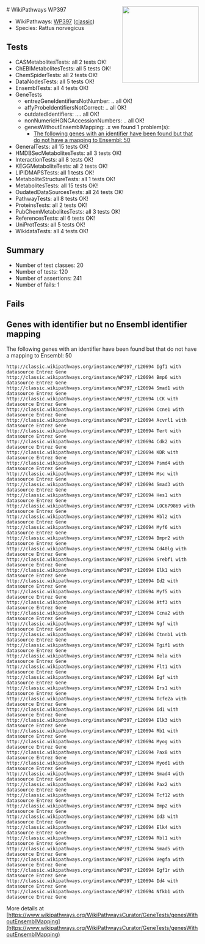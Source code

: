 <img style="float: right; width: 200px" src="https://upload.wikimedia.org/wikipedia/commons/thumb/8/83/Wplogo_with_text_500.png/640px-Wplogo_with_text_500.png" />
# WikiPathways WP397

* WikiPathways: [WP397](https://wikipathways.org/pathways/WP397) ([classic](https://classic.wikipathways.org/instance/WP397))
* Species: Rattus norvegicus
## Tests
* CASMetabolitesTests: all 2 tests OK!
* ChEBIMetabolitesTests: all 5 tests OK!
* ChemSpiderTests: all 2 tests OK!
* DataNodesTests: all 5 tests OK!
* EnsemblTests: all 4 tests OK!
* GeneTests
    * entrezGeneIdentifiersNotNumber: .. all OK!
    * affyProbeIdentifiersNotCorrect: .. all OK!
    * outdatedIdentifiers: .... all OK!
    * nonNumericHGNCAccessionNumbers: .. all OK!
    * genesWithoutEnsemblMapping: .x we found 1 problem(s):
        * [The following genes with an identifier have been found but that do not have a mapping to Ensembl: 50](#c4e54389)
* GeneralTests: all 15 tests OK!
* HMDBSecMetabolitesTests: all 3 tests OK!
* InteractionTests: all 8 tests OK!
* KEGGMetaboliteTests: all 2 tests OK!
* LIPIDMAPSTests: all 1 tests OK!
* MetaboliteStructureTests: all 1 tests OK!
* MetabolitesTests: all 15 tests OK!
* OudatedDataSourcesTests: all 24 tests OK!
* PathwayTests: all 8 tests OK!
* ProteinsTests: all 2 tests OK!
* PubChemMetabolitesTests: all 3 tests OK!
* ReferencesTests: all 6 tests OK!
* UniProtTests: all 5 tests OK!
* WikidataTests: all 4 tests OK!


## Summary

* Number of test classes: 20
* Number of tests: 120
* Number of assertions: 241
* Number of fails: 1

## Fails

<a name="c4e54389" />

## Genes with identifier but no Ensembl identifier mapping

The following genes with an identifier have been found but that do not have a mapping to Ensembl: 50
```
http://classic.wikipathways.org/instance/WP397_r120694 Igf1 with datasource Entrez Gene
http://classic.wikipathways.org/instance/WP397_r120694 Bmp6 with datasource Entrez Gene
http://classic.wikipathways.org/instance/WP397_r120694 Smad1 with datasource Entrez Gene
http://classic.wikipathways.org/instance/WP397_r120694 LCK with datasource Entrez Gene
http://classic.wikipathways.org/instance/WP397_r120694 Ccne1 with datasource Entrez Gene
http://classic.wikipathways.org/instance/WP397_r120694 Acvrl1 with datasource Entrez Gene
http://classic.wikipathways.org/instance/WP397_r120694 Tert with datasource Entrez Gene
http://classic.wikipathways.org/instance/WP397_r120694 Cdk2 with datasource Entrez Gene
http://classic.wikipathways.org/instance/WP397_r120694 KDR with datasource Entrez Gene
http://classic.wikipathways.org/instance/WP397_r120694 Psmd4 with datasource Entrez Gene
http://classic.wikipathways.org/instance/WP397_r120694 Msc with datasource Entrez Gene
http://classic.wikipathways.org/instance/WP397_r120694 Smad3 with datasource Entrez Gene
http://classic.wikipathways.org/instance/WP397_r120694 Hes1 with datasource Entrez Gene
http://classic.wikipathways.org/instance/WP397_r120694 LOC679869 with datasource Entrez Gene
http://classic.wikipathways.org/instance/WP397_r120694 Rbl2 with datasource Entrez Gene
http://classic.wikipathways.org/instance/WP397_r120694 Myf6 with datasource Entrez Gene
http://classic.wikipathways.org/instance/WP397_r120694 Bmpr2 with datasource Entrez Gene
http://classic.wikipathways.org/instance/WP397_r120694 Cd40lg with datasource Entrez Gene
http://classic.wikipathways.org/instance/WP397_r120694 Srebf1 with datasource Entrez Gene
http://classic.wikipathways.org/instance/WP397_r120694 Elk1 with datasource Entrez Gene
http://classic.wikipathways.org/instance/WP397_r120694 Id2 with datasource Entrez Gene
http://classic.wikipathways.org/instance/WP397_r120694 Myf5 with datasource Entrez Gene
http://classic.wikipathways.org/instance/WP397_r120694 Atf3 with datasource Entrez Gene
http://classic.wikipathways.org/instance/WP397_r120694 Ccna2 with datasource Entrez Gene
http://classic.wikipathways.org/instance/WP397_r120694 Ngf with datasource Entrez Gene
http://classic.wikipathways.org/instance/WP397_r120694 Ctnnb1 with datasource Entrez Gene
http://classic.wikipathways.org/instance/WP397_r120694 Tgif1 with datasource Entrez Gene
http://classic.wikipathways.org/instance/WP397_r120694 Rela with datasource Entrez Gene
http://classic.wikipathways.org/instance/WP397_r120694 Flt1 with datasource Entrez Gene
http://classic.wikipathways.org/instance/WP397_r120694 Egf with datasource Entrez Gene
http://classic.wikipathways.org/instance/WP397_r120694 Irs1 with datasource Entrez Gene
http://classic.wikipathways.org/instance/WP397_r120694 Tcfe2a with datasource Entrez Gene
http://classic.wikipathways.org/instance/WP397_r120694 Id1 with datasource Entrez Gene
http://classic.wikipathways.org/instance/WP397_r120694 Elk3 with datasource Entrez Gene
http://classic.wikipathways.org/instance/WP397_r120694 Rb1 with datasource Entrez Gene
http://classic.wikipathways.org/instance/WP397_r120694 Myog with datasource Entrez Gene
http://classic.wikipathways.org/instance/WP397_r120694 Pax8 with datasource Entrez Gene
http://classic.wikipathways.org/instance/WP397_r120694 Myod1 with datasource Entrez Gene
http://classic.wikipathways.org/instance/WP397_r120694 Smad4 with datasource Entrez Gene
http://classic.wikipathways.org/instance/WP397_r120694 Pax2 with datasource Entrez Gene
http://classic.wikipathways.org/instance/WP397_r120694 Tcf12 with datasource Entrez Gene
http://classic.wikipathways.org/instance/WP397_r120694 Bmp2 with datasource Entrez Gene
http://classic.wikipathways.org/instance/WP397_r120694 Id3 with datasource Entrez Gene
http://classic.wikipathways.org/instance/WP397_r120694 Elk4 with datasource Entrez Gene
http://classic.wikipathways.org/instance/WP397_r120694 Rbl1 with datasource Entrez Gene
http://classic.wikipathways.org/instance/WP397_r120694 Smad5 with datasource Entrez Gene
http://classic.wikipathways.org/instance/WP397_r120694 Vegfa with datasource Entrez Gene
http://classic.wikipathways.org/instance/WP397_r120694 Igf1r with datasource Entrez Gene
http://classic.wikipathways.org/instance/WP397_r120694 Id4 with datasource Entrez Gene
http://classic.wikipathways.org/instance/WP397_r120694 Nfkb1 with datasource Entrez Gene
```

More details at [https://www.wikipathways.org/WikiPathwaysCurator/GeneTests/genesWithoutEnsemblMapping](https://www.wikipathways.org/WikiPathwaysCurator/GeneTests/genesWithoutEnsemblMapping)

